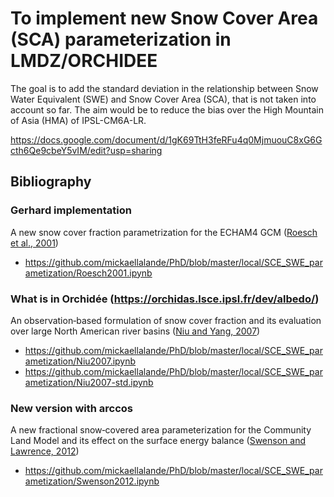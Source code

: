 # To implement new Snow Cover Area (SCA) parameterization in LMDZ/ORCHIDEE

The goal is to add the standard deviation in the relationship between Snow Water Equivalent (SWE) and Snow Cover Area (SCA), that is not taken into account so far. The aim would be to reduce the bias over the High Mountain of Asia (HMA) of IPSL-CM6A-LR.

https://docs.google.com/document/d/1gK69TtH3feRFu4q0MjmuouC8xG6Gcth6Qe9cbeY5vIM/edit?usp=sharing

## Bibliography

### Gerhard implementation
A new snow cover fraction parametrization for the ECHAM4 GCM ([Roesch et al., 2001](https://link.springer.com/article/10.1007/s003820100153))
- https://github.com/mickaellalande/PhD/blob/master/local/SCE_SWE_parametization/Roesch2001.ipynb

### What is in Orchidée (https://orchidas.lsce.ipsl.fr/dev/albedo/)
An observation‐based formulation of snow cover fraction and its evaluation over large North American river basins ([Niu and Yang, 2007](https://agupubs.onlinelibrary.wiley.com/doi/full/10.1029/2007JD008674))

-  https://github.com/mickaellalande/PhD/blob/master/local/SCE_SWE_parametization/Niu2007.ipynb  
- https://github.com/mickaellalande/PhD/blob/master/local/SCE_SWE_parametization/Niu2007-std.ipynb

### New version with arccos
A new fractional snow‐covered area parameterization for the Community Land Model and its effect on the surface energy balance ([Swenson and Lawrence, 2012](https://agupubs.onlinelibrary.wiley.com/doi/full/10.1029/2012JD018178))  

- https://github.com/mickaellalande/PhD/blob/master/local/SCE_SWE_parametization/Swenson2012.ipynb
